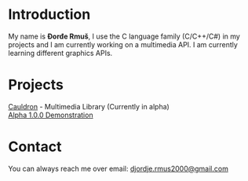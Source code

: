 # Introduction<br/>
My name is **Đorđe Rmuš**, I use the C language family (C/C++/C#) in my projects and I am currently working on a multimedia API.
I am currently learning different graphics APIs.
# Projects<br/>
[Cauldron]("https://github.com/djordjermus/Cauldron") - Multimedia Library (Currently in alpha)<br/>
[Alpha 1.0.0 Demonstration](https://youtu.be/46cI6yDJvwQ)
# Contact<br/>
You can always reach me over email: djordje.rmus2000@gmail.com

